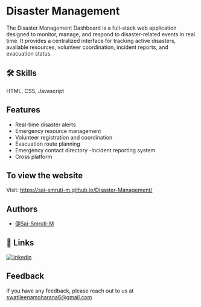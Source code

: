 # Disaster Management

The Disaster Management Dashboard is a full-stack web application designed to monitor, manage, and respond to disaster-related events in real time. It provides a centralized interface for tracking active disasters, available resources, volunteer coordination, incident reports, and evacuation status.

## 🛠 Skills
HTML, CSS, Javascript 


## Features

- Real-time disaster alerts 
- Emergency resource management 
- Volunteer registration and coordination 
- Evacuation route planning 
- Emergency contact directory -Incident reporting system
- Cross platform


## To view the website
Visit: https://sai-smruti-m.github.io/Disaster-Management/
## Authors

- [@Sai-Smruti-M](https://github.com/Sai-Smruti-M)


## 🔗 Links
[![linkedin](https://img.shields.io/badge/linkedin-0A66C2?style=for-the-badge&logo=linkedin&logoColor=white)](https://www.linkedin.com/in/sai-smruti-moharana-b7b03922b)



## Feedback

If you have any feedback, please reach out to us at swatileenamoharana6@gmail.com

